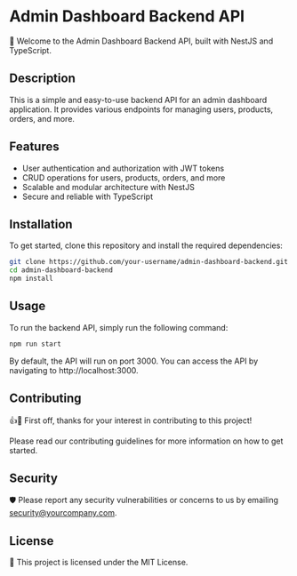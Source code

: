 # Admin Dashboard Backend API

🚀 Welcome to the Admin Dashboard Backend API, built with NestJS and TypeScript.

## Description

This is a simple and easy-to-use backend API for an admin dashboard application. It provides various endpoints for managing users, products, orders, and more.

## Features

- User authentication and authorization with JWT tokens
- CRUD operations for users, products, orders, and more
- Scalable and modular architecture with NestJS
- Secure and reliable with TypeScript

## Installation

To get started, clone this repository and install the required dependencies:

```bash
git clone https://github.com/your-username/admin-dashboard-backend.git
cd admin-dashboard-backend
npm install
```

## Usage

To run the backend API, simply run the following command:

```bash
npm run start
```

By default, the API will run on port 3000. You can access the API by navigating to http://localhost:3000.

## Contributing

👍🎉 First off, thanks for your interest in contributing to this project!

Please read our contributing guidelines for more information on how to get started.

## Security

🛡️ Please report any security vulnerabilities or concerns to us by emailing security@yourcompany.com.

## License

📝 This project is licensed under the MIT License.